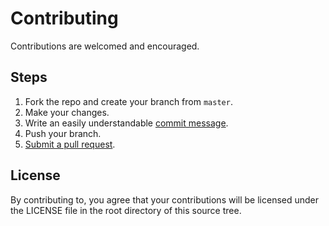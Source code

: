 # Contributing
Contributions are welcomed and encouraged.

## Steps
1. Fork the repo and create your branch from `master`.
2. Make your changes.
3. Write an easily understandable [commit message](http://tbaggery.com/2008/04/19/a-note-about-git-commit-messages.html).
4. Push your branch.
5. [Submit a pull request](https://help.github.com/articles/about-pull-requests/).

## License
By contributing to, you agree that your contributions will be licensed under the LICENSE file in the root directory of this source tree.
